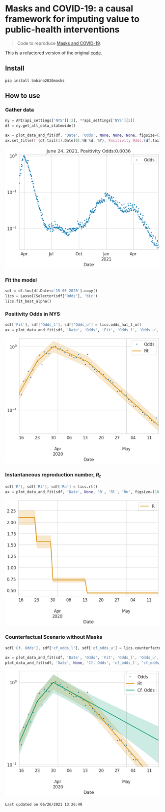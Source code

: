 # Masks and COVID-19: a causal framework for imputing value to public-health interventions
> Code to reproduce <a href='https://arxiv.org/abs/2006.05532'>Masks and COVID-19</a>.


This is a refactored version of the original [code](https://github.com/ababino/corona). 

## Install

`pip install babino2020masks`

## How to use

### Gather data

```python
ny = API(api_settings['NYS'][:2], **api_settings['NYS'][2])
df = ny.get_all_data_statewide()
```

```python
ax = plot_data_and_fit(df, 'Date', 'Odds', None, None, None, figsize=(10, 7))
ax.set_title(f'{df.tail(1).Date[0]:%B %d, %Y}, Positivity Odds:{df.tail(1).Odds[0]:2.3}');
```


![png](docs/images/output_6_0.png)


### Fit the model

```python
sdf = df.loc[df.Date<='15-05-2020'].copy()
lics = LassoICSelector(sdf['Odds'], 'bic')
lics.fit_best_alpha()
```

### Positivity Odds in NYS

```python
sdf['Fit'], sdf['Odds_l'], sdf['Odds_u'] = lics.odds_hat_l_u()
ax = plot_data_and_fit(sdf, 'Date', 'Odds', 'Fit', 'Odds_l', 'Odds_u', figsize=(10, 7))
```


![png](docs/images/output_10_0.png)


### Instantaneous reproduction number, $R_t$

```python
sdf['R'], sdf['Rl'], sdf['Ru'] = lics.rt()
ax = plot_data_and_fit(sdf, 'Date', None, 'R', 'Rl', 'Ru', figsize=(10, 7), logy=False, palette=[colorblind[1],colorblind[1]])
```


![png](docs/images/output_12_0.png)


### Counterfactual Scenario without  Masks

```python
sdf['Cf. Odds'], sdf['cf_odds_l'], sdf['cf_odds_u'] = lics.counterfactual()
```

```python
ax = plot_data_and_fit(sdf, 'Date', 'Odds', 'Fit', 'Odds_l', 'Odds_u', figsize=(10, 7))
plot_data_and_fit(sdf, 'Date', None, 'Cf. Odds', 'cf_odds_l', 'cf_odds_u', palette=[colorblind[2],colorblind[2]], ax=ax);
```


![png](docs/images/output_15_0.png)


    Last updated on 06/26/2021 13:26:49

